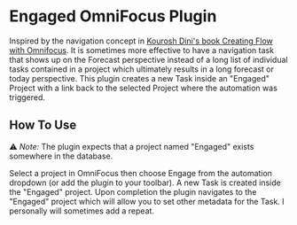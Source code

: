 # Engaged OmniFocus Plugin

Inspired by the navigation concept in [Kourosh Dini's book Creating Flow with Omnifocus](https://www.kouroshdini.com/course-books/). It is sometimes more effective to have a navigation task that shows up on the Forecast perspective instead of a long list of individual tasks contained in a project which ultimately results in a long forecast or today perspective. This plugin creates a new Task inside an "Engaged" Project with a link back to the selected Project where the automation was triggered.

## How To Use

⚠️ *Note:* The plugin expects that a project named "Engaged" exists somewhere in the database.

Select a project in OmniFocus then choose Engage from the automation dropdown (or add the plugin to your toolbar).  A new Task is created inside the "Engaged" project. Upon completion the plugin navigates to the "Engaged" project which will allow you to set other metadata for the Task.  I personally will sometimes add a repeat.
